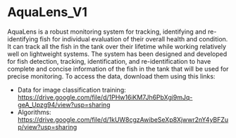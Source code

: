 # AquaLens_V1
AquaLens is a robust monitoring system for tracking, identifying and re-identifying fish for individual evaluation of their overall health and condition. It can track all the fish in the tank over their lifetime while working relatively well on lightweight systems.
The system has been designed and developed for fish detection, tracking, identification, and re-identification to have complete and concise information of the fish in the tank that will be used for precise monitoring. 
To access the data, download them using this links:
- Data for image classification training: https://drive.google.com/file/d/1PHw16iKM7Jh6PbXgi9mJq-geA_Upzg94/view?usp=sharing
- Algorithms:  https://drive.google.com/file/d/1kUW8cgzAwibeSeXp8Xjwwr2nY4yBFZup/view?usp=sharing
